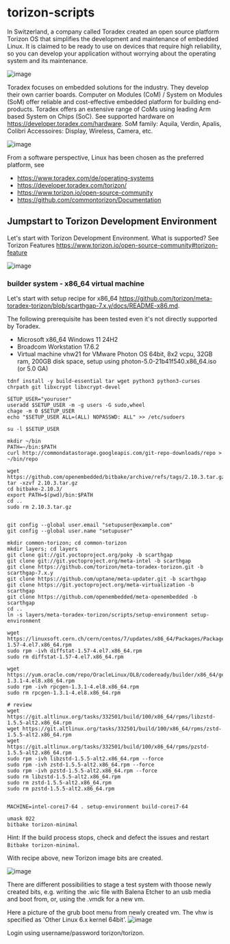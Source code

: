 # torizon-scripts

In Switzerland, a company called Toradex created an open source platform Torizon OS that simplifies the development and maintenance of embedded Linux. It is claimed to be ready to use on devices that require high reliability, so you can develop your application without worrying about the operating system and its maintenance.

![image](https://github.com/user-attachments/assets/3d71052a-9aa0-4260-b3e5-244b4d2f4af8)

Toradex focuses on embedded solutions for the industry. They develop their own carrier boards. Computer on Modules (CoM) / System on Modules (SoM) offer reliable and cost-effective embedded platform for building end-products. Toradex offers an extensive range of CoMs using leading Arm based System on Chips (SoC). See supported hardware on https://developer.toradex.com/hardware.
SoM family: Aquila, Verdin, Apalis, Colibri
Accessoires: Display, Wireless, Camera, etc. 

![image](https://github.com/user-attachments/assets/d25a3bdc-9052-453e-97c3-7e353c84161f)

From a software perspective, Linux has been chosen as the preferred platform, see  
- https://www.toradex.com/de/operating-systems  
- https://developer.toradex.com/torizon/  
- https://www.torizon.io/open-source-community  
- https://github.com/commontorizon/Documentation  

## Jumpstart to Torizon Development Environment
Let's start with Torizon Development Environment. What is supported? See Torizon Features https://www.torizon.io/open-source-community#torizon-feature

![image](https://github.com/user-attachments/assets/4cb82419-c8d9-45d2-829c-b9a982c046c7)

### builder system - x86_64 virtual machine
Let's start with setup recipe for x86_64 https://github.com/torizon/meta-toradex-torizon/blob/scarthgap-7.x.y/docs/README-x86.md.

The following prerequisite has been tested even it's not directly supported by Toradex.  
- Microsoft x86_64 Windows 11 24H2
- Broadcom Workstation 17.6.2
- Virtual machine vhw21 for VMware Photon OS 64bit, 8x2 vcpu, 32GB ram, 200GB disk space, setup using photon-5.0-21b41f540.x86_64.iso (or 5.0 GA)

```
tdnf install -y build-essential tar wget python3 python3-curses chrpath git libxcrypt libxcrypt-devel

SETUP_USER="youruser"
useradd $SETUP_USER -m -g users -G sudo,wheel
chage -m 0 $SETUP_USER
echo "$SETUP_USER ALL=(ALL) NOPASSWD: ALL" >> /etc/sudoers

su -l $SETUP_USER

mkdir ~/bin
PATH=~/bin:$PATH
curl http://commondatastorage.googleapis.com/git-repo-downloads/repo > ~/bin/repo

wget https://github.com/openembedded/bitbake/archive/refs/tags/2.10.3.tar.gz
tar -xzvf 2.10.3.tar.gz
cd bitbake-2.10.3/
export PATH=$(pwd)/bin:$PATH
cd ..
sudo rm 2.10.3.tar.gz


git config --global user.email "setupuser@example.com"
git config --global user.name "setupuser"

mkdir common-torizon; cd common-torizon
mkdir layers; cd layers
git clone git://git.yoctoproject.org/poky -b scarthgap
git clone git://git.yoctoproject.org/meta-intel -b scarthgap
git clone https://github.com/torizon/meta-toradex-torizon.git -b scarthgap-7.x.y
git clone https://github.com/uptane/meta-updater.git -b scarthgap
git clone https://git.yoctoproject.org/meta-virtualization -b scarthgap
git clone https://github.com/openembedded/meta-openembedded -b scarthgap
cd ..
ln -s layers/meta-toradex-torizon/scripts/setup-environment setup-environment

wget https://linuxsoft.cern.ch/cern/centos/7/updates/x86_64/Packages/Packages/diffstat-1.57-4.el7.x86_64.rpm
sudo rpm -ivh diffstat-1.57-4.el7.x86_64.rpm
sudo rm diffstat-1.57-4.el7.x86_64.rpm

wget https://yum.oracle.com/repo/OracleLinux/OL8/codeready/builder/x86_64/getPackage/rpcgen-1.3.1-4.el8.x86_64.rpm
sudo rpm -ivh rpcgen-1.3.1-4.el8.x86_64.rpm
sudo rm rpcgen-1.3.1-4.el8.x86_64.rpm

# review
wget https://git.altlinux.org/tasks/332501/build/100/x86_64/rpms/libzstd-1.5.5-alt2.x86_64.rpm
wget https://git.altlinux.org/tasks/332501/build/100/x86_64/rpms/zstd-1.5.5-alt2.x86_64.rpm
wget https://git.altlinux.org/tasks/332501/build/100/x86_64/rpms/pzstd-1.5.5-alt2.x86_64.rpm
sudo rpm -ivh libzstd-1.5.5-alt2.x86_64.rpm --force
sudo rpm -ivh zstd-1.5.5-alt2.x86_64.rpm --force
sudo rpm -ivh pzstd-1.5.5-alt2.x86_64.rpm --force
sudo rm libzstd-1.5.5-alt2.x86_64.rpm
sudo rm zstd-1.5.5-alt2.x86_64.rpm
sudo rm pzstd-1.5.5-alt2.x86_64.rpm


MACHINE=intel-corei7-64 . setup-environment build-corei7-64

umask 022
bitbake torizon-minimal
```

Hint: If the build process stops, check and defect the issues and restart `Bitbake torizon-minimal`.

With recipe above, new Torizon image bits are created.

![image](https://github.com/user-attachments/assets/085a4dd8-c7f5-4c5a-97cf-9b001052878e)

There are different possibilities to stage a test system with thoose newly created bits, e.g. writing the .wic file with Balena Etcher to an usb media and boot from, or, using the .vmdk for a new vm.

Here a picture of the grub boot menu from newly created vm. The vhw is specified as 'Other Linux 6.x kernel 64bit'.
![image](https://github.com/user-attachments/assets/b32a106a-d711-4b7f-9683-9b5f025c99a4)

Login using username/password torizon/torizon.

